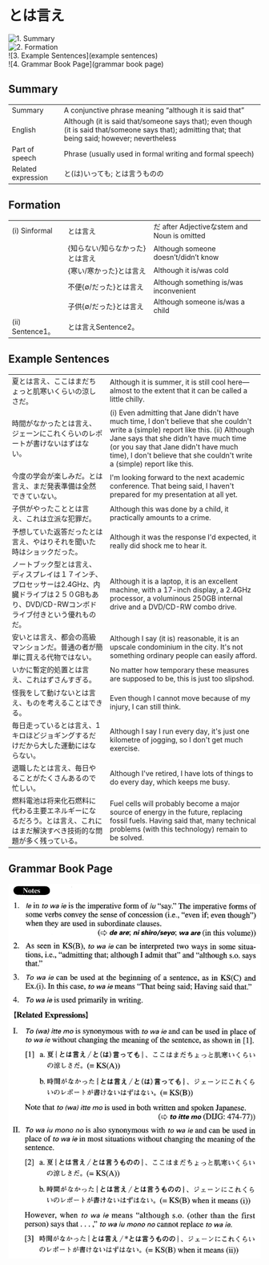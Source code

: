 # とは言え

![1. Summary](summary)<br>
![2. Formation](formation)<br>
![3. Example Sentences](example sentences)<br>
![4. Grammar Book Page](grammar book page)<br>


## Summary

<table><tr>   <td>Summary</td>   <td>A conjunctive phrase meaning “although it is said that”</td></tr><tr>   <td>English</td>   <td>Although (it is said that/someone says that); even though (it is said that/someone says that); admitting that; that being said; however; nevertheless</td></tr><tr>   <td>Part of speech</td>   <td>Phrase (usually used in formal writing and formal speech)</td></tr><tr>   <td>Related expression</td>   <td>と(は)いっても; とは言うものの</td></tr></table>

## Formation

<table class="table"><tbody><tr class="tr head"><td class="td"><span class="numbers">(i)</span> <span class="bold">Sinformal</span></td><td class="td"><span class="concept">とは言え</span></td><td class="td"><span>だ after Adjectiveなstem and Noun is omitted</span></td></tr><tr class="tr"><td class="td"></td><td class="td"><span>{知らない/知らなかった}</span><span class="concept">とは言え</span></td><td class="td"><span>Although someone doesn’t/didn’t know</span></td></tr><tr class="tr"><td class="td"></td><td class="td"><span>{寒い/寒かった}</span><span class="concept">とは言え</span></td><td class="td"><span>Although it is/was cold</span></td></tr><tr class="tr"><td class="td"></td><td class="td"><span>不便{∅/だった}</span><span class="concept">とは言え</span></td><td class="td"><span>Although something is/was inconvenient</span></td></tr><tr class="tr"><td class="td"></td><td class="td"><span>子供{∅/だった}</span><span class="concept">とは言え</span></td><td class="td"><span>Although someone is/was a child</span></td></tr><tr class="tr head"><td class="td"><span class="numbers">(ii)</span> <span class="bold">Sentence1。</span></td><td class="td"><span class="concept">とは言え</span><span>Sentence2。</span></td><td class="td"></td></tr></tbody></table>

## Example Sentences

<table><tr>   <td>夏とは言え、ここはまだちょっと肌寒いくらいの涼しさだ。</td>   <td>Although it is summer, it is still cool here—almost to the extent that it can be called a little chilly.</td></tr><tr>   <td>時間がなかったとは言え、ジェーンにこれくらいのレポートが書けないはずはない。</td>   <td>(i) Even admitting that Jane didn't have much time, I don't believe that she couldn't write a (simple) report like this. (ii) Although Jane says that she didn't have much time (or you say that Jane didn't have much time), I don't believe that she couldn't write a (simple) report like this.</td></tr><tr>   <td>今度の学会が楽しみだ。とは言え、まだ発表準備は全然できていない。</td>   <td>I'm looking forward to the next academic conference. That being said, I haven't prepared for my presentation at all yet.</td></tr><tr>   <td>子供がやったこととは言え、これは立派な犯罪だ。</td>   <td>Although this was done by a child, it practically amounts to a crime.</td></tr><tr>   <td>予想していた返答だったとは言え、やはりそれを聞いた時はショックだった。</td>   <td>Although it was the response I'd expected, it really did shock me to hear it.</td></tr><tr>   <td>ノートブック型とは言え、ディスプレイは１７インチ、プロセッサーは2.4GHz、内臓ドライブは２５０GBもあり、DVD/CD-RWコンボドライブ付きという優れものだ。</td>   <td>Although it is a laptop, it is an excellent machine, with a 17-inch display, a 2.4GHz processor, a voluminous 250GB internal drive and a DVD/CD-RW combo drive.</td></tr><tr>   <td>安いとは言え、都会の高級マンションだ。普通の者が簡単に買える代物ではない。</td>   <td>Although I say (it is) reasonable, it is an upscale condominium in the city. It's not something ordinary people can easily afford.</td></tr><tr>   <td>いかに暫定的処置とは言え、これはずさんすぎる。</td>   <td>No matter how temporary these measures are supposed to be, this is just too slipshod.</td></tr><tr>   <td>怪我をして動けないとは言え、ものを考えることはできる。</td>   <td>Even though I cannot move because of my injury, I can still think.</td></tr><tr>   <td>毎日走っているとは言え、1キロほどジョギングするだけだから大した運動にはならない。</td>   <td>Although I say I run every day, it's just one kilometre of jogging, so I don't get much exercise.</td></tr><tr>   <td>退職したとは言え、毎日やることがたくさんあるので忙しい。</td>   <td>Although I've retired, I have lots of things to do every day, which keeps me busy.</td></tr><tr>   <td>燃料電池は将来化石燃料に代わる主要エネルギーになるだろう。とは言え、これにはまだ解決すべき技術的な問題が多く残っている。</td>   <td>Fuel cells will probably become a major source of energy in the future, replacing fossil fuels. Having said that, many technical problems (with this technology) remain to be solved.</td></tr></table>

## Grammar Book Page

![](../img/Advancedとは言え.png)

